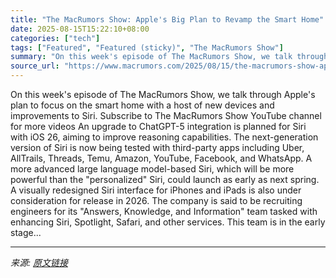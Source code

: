 ```yaml
---
title: "The MacRumors Show: Apple's Big Plan to Revamp the Smart Home"
date: 2025-08-15T15:22:10+08:00
categories: ["tech"]
tags: ["Featured", "Featured (sticky)", "The MacRumors Show"]
summary: "On this week's episode of The MacRumors Show, we talk through Apple's plan to focus on the smart home with a host of new devices and improvements to Siri. Subscribe to The MacRumors Show YouTube chann"
source_url: "https://www.macrumors.com/2025/08/15/the-macrumors-show-apple-smart-home-plan/"
---
```


On this week's episode of The MacRumors Show, we talk through Apple's plan to focus on the smart home with a host of new devices and improvements to Siri. Subscribe to The MacRumors Show YouTube channel for more videos An upgrade to ChatGPT-5 integration is planned for Siri with iOS 26, aiming to improve reasoning capabilities. The next-generation version of &zwnj;Siri&zwnj; is now being tested with third-party apps including Uber, AllTrails, Threads, Temu, Amazon, YouTube, Facebook, and WhatsApp. A more advanced large language model-based &zwnj;Siri&zwnj;, which will be more powerful than the "personalized" &zwnj;Siri&zwnj;, could launch as early as next spring. A visually redesigned &zwnj;Siri&zwnj; interface for iPhones and iPads is also under consideration for release in 2026. The company is said to be recruiting engineers for its "Answers, Knowledge, and Information" team tasked with enhancing &zwnj;Siri&zwnj;, Spotlight, Safari, and other services. This team is in the early stage...

---

*来源: [原文链接](https://www.macrumors.com/2025/08/15/the-macrumors-show-apple-smart-home-plan/)*
